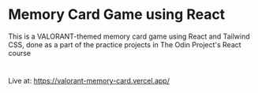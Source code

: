 # Memory Card Game using React

This is a VALORANT-themed memory card game using React and Tailwind CSS, done as a part of the practice projects in The Odin Project's React course
# 
Live at: https://valorant-memory-card.vercel.app/
